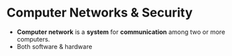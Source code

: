 # Computer Networks & Security
- **Computer network** is a **system** for **communication** among two or more computers.
- Both software & hardware
